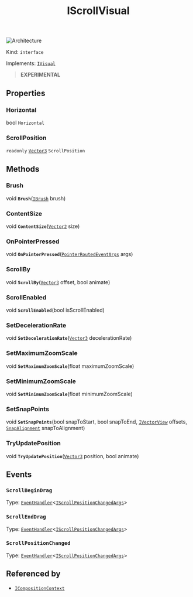 ﻿---
id: IScrollVisual
title: IScrollVisual
---

![Architecture](https://img.shields.io/badge/architecture-new_only-blue)

Kind: `interface`

Implements: [`IVisual`](IVisual)

> **EXPERIMENTAL**

## Properties
### Horizontal
 bool `Horizontal`

### ScrollPosition
`readonly`  [`Vector3`](https://docs.microsoft.com/uwp/api/Windows.Foundation.Numerics.Vector3) `ScrollPosition`

## Methods
### Brush
void **`Brush`**([`IBrush`](IBrush) brush)

### ContentSize
void **`ContentSize`**([`Vector2`](https://docs.microsoft.com/uwp/api/Windows.Foundation.Numerics.Vector2) size)

### OnPointerPressed
void **`OnPointerPressed`**([`PointerRoutedEventArgs`](PointerRoutedEventArgs) args)

### ScrollBy
void **`ScrollBy`**([`Vector3`](https://docs.microsoft.com/uwp/api/Windows.Foundation.Numerics.Vector3) offset, bool animate)

### ScrollEnabled
void **`ScrollEnabled`**(bool isScrollEnabled)

### SetDecelerationRate
void **`SetDecelerationRate`**([`Vector3`](https://docs.microsoft.com/uwp/api/Windows.Foundation.Numerics.Vector3) decelerationRate)

### SetMaximumZoomScale
void **`SetMaximumZoomScale`**(float maximumZoomScale)

### SetMinimumZoomScale
void **`SetMinimumZoomScale`**(float minimumZoomScale)

### SetSnapPoints
void **`SetSnapPoints`**(bool snapToStart, bool snapToEnd, [`IVectorView`](https://docs.microsoft.com/uwp/api/Windows.Foundation.Collections.IVectorView-1)<float> offsets, [`SnapAlignment`](SnapAlignment) snapToAlignment)

### TryUpdatePosition
void **`TryUpdatePosition`**([`Vector3`](https://docs.microsoft.com/uwp/api/Windows.Foundation.Numerics.Vector3) position, bool animate)

## Events
### `ScrollBeginDrag`
Type: [`EventHandler`](https://docs.microsoft.com/uwp/api/Windows.Foundation.EventHandler-1)<[`IScrollPositionChangedArgs`](IScrollPositionChangedArgs)>
### `ScrollEndDrag`
Type: [`EventHandler`](https://docs.microsoft.com/uwp/api/Windows.Foundation.EventHandler-1)<[`IScrollPositionChangedArgs`](IScrollPositionChangedArgs)>
### `ScrollPositionChanged`
Type: [`EventHandler`](https://docs.microsoft.com/uwp/api/Windows.Foundation.EventHandler-1)<[`IScrollPositionChangedArgs`](IScrollPositionChangedArgs)>

## Referenced by
- [`ICompositionContext`](ICompositionContext)

